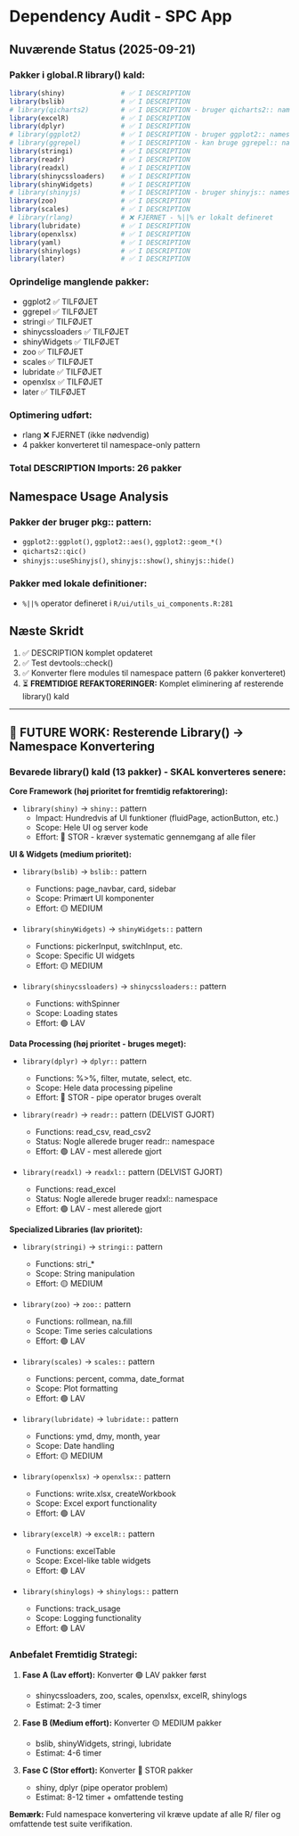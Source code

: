 # Dependency Audit - SPC App

## Nuværende Status (2025-09-21)

### Pakker i global.R library() kald:
```r
library(shiny)              # ✅ I DESCRIPTION
library(bslib)              # ✅ I DESCRIPTION
# library(qicharts2)        # ✅ I DESCRIPTION - bruger qicharts2:: namespace
library(excelR)             # ✅ I DESCRIPTION
library(dplyr)              # ✅ I DESCRIPTION
# library(ggplot2)          # ✅ I DESCRIPTION - bruger ggplot2:: namespace
# library(ggrepel)          # ✅ I DESCRIPTION - kan bruge ggrepel:: namespace
library(stringi)            # ✅ I DESCRIPTION
library(readr)              # ✅ I DESCRIPTION
library(readxl)             # ✅ I DESCRIPTION
library(shinycssloaders)    # ✅ I DESCRIPTION
library(shinyWidgets)       # ✅ I DESCRIPTION
# library(shinyjs)          # ✅ I DESCRIPTION - bruger shinyjs:: namespace
library(zoo)                # ✅ I DESCRIPTION
library(scales)             # ✅ I DESCRIPTION
# library(rlang)            # ❌ FJERNET - %||% er lokalt defineret
library(lubridate)          # ✅ I DESCRIPTION
library(openxlsx)           # ✅ I DESCRIPTION
library(yaml)               # ✅ I DESCRIPTION
library(shinylogs)          # ✅ I DESCRIPTION
library(later)              # ✅ I DESCRIPTION
```

### Oprindelige manglende pakker:
- ggplot2 ✅ TILFØJET
- ggrepel ✅ TILFØJET
- stringi ✅ TILFØJET
- shinycssloaders ✅ TILFØJET
- shinyWidgets ✅ TILFØJET
- zoo ✅ TILFØJET
- scales ✅ TILFØJET
- lubridate ✅ TILFØJET
- openxlsx ✅ TILFØJET
- later ✅ TILFØJET

### Optimering udført:
- rlang ❌ FJERNET (ikke nødvendig)
- 4 pakker konverteret til namespace-only pattern

### Total DESCRIPTION Imports: 26 pakker

## Namespace Usage Analysis

### Pakker der bruger pkg:: pattern:
- `ggplot2::ggplot()`, `ggplot2::aes()`, `ggplot2::geom_*()`
- `qicharts2::qic()`
- `shinyjs::useShinyjs()`, `shinyjs::show()`, `shinyjs::hide()`

### Pakker med lokale definitioner:
- `%||%` operator defineret i `R/ui/utils_ui_components.R:281`

## Næste Skridt
1. ✅ DESCRIPTION komplet opdateret
2. ✅ Test devtools::check()
3. ✅ Konverter flere modules til namespace pattern (6 pakker konverteret)
4. ⏳ **FREMTIDIGE REFAKTORERINGER:** Komplet eliminering af resterende library() kald

---

## 🚨 FUTURE WORK: Resterende Library() → Namespace Konvertering

### Bevarede library() kald (13 pakker) - SKAL konverteres senere:

**Core Framework (høj prioritet for fremtidig refaktorering):**
- `library(shiny)` → `shiny::` pattern
  - Impact: Hundredvis af UI funktioner (fluidPage, actionButton, etc.)
  - Scope: Hele UI og server kode
  - Effort: 🔴 STOR - kræver systematic gennemgang af alle filer

**UI & Widgets (medium prioritet):**
- `library(bslib)` → `bslib::` pattern
  - Functions: page_navbar, card, sidebar
  - Scope: Primært UI komponenter
  - Effort: 🟡 MEDIUM

- `library(shinyWidgets)` → `shinyWidgets::` pattern
  - Functions: pickerInput, switchInput, etc.
  - Scope: Specific UI widgets
  - Effort: 🟡 MEDIUM

- `library(shinycssloaders)` → `shinycssloaders::` pattern
  - Functions: withSpinner
  - Scope: Loading states
  - Effort: 🟢 LAV

**Data Processing (høj prioritet - bruges meget):**
- `library(dplyr)` → `dplyr::` pattern
  - Functions: %>%, filter, mutate, select, etc.
  - Scope: Hele data processing pipeline
  - Effort: 🔴 STOR - pipe operator bruges overalt

- `library(readr)` → `readr::` pattern (DELVIST GJORT)
  - Functions: read_csv, read_csv2
  - Status: Nogle allerede bruger readr:: namespace
  - Effort: 🟢 LAV - mest allerede gjort

- `library(readxl)` → `readxl::` pattern (DELVIST GJORT)
  - Functions: read_excel
  - Status: Nogle allerede bruger readxl:: namespace
  - Effort: 🟢 LAV - mest allerede gjort

**Specialized Libraries (lav prioritet):**
- `library(stringi)` → `stringi::` pattern
  - Functions: stri_*
  - Scope: String manipulation
  - Effort: 🟡 MEDIUM

- `library(zoo)` → `zoo::` pattern
  - Functions: rollmean, na.fill
  - Scope: Time series calculations
  - Effort: 🟢 LAV

- `library(scales)` → `scales::` pattern
  - Functions: percent, comma, date_format
  - Scope: Plot formatting
  - Effort: 🟢 LAV

- `library(lubridate)` → `lubridate::` pattern
  - Functions: ymd, dmy, month, year
  - Scope: Date handling
  - Effort: 🟡 MEDIUM

- `library(openxlsx)` → `openxlsx::` pattern
  - Functions: write.xlsx, createWorkbook
  - Scope: Excel export functionality
  - Effort: 🟢 LAV

- `library(excelR)` → `excelR::` pattern
  - Functions: excelTable
  - Scope: Excel-like table widgets
  - Effort: 🟢 LAV

- `library(shinylogs)` → `shinylogs::` pattern
  - Functions: track_usage
  - Scope: Logging functionality
  - Effort: 🟢 LAV

### Anbefalet Fremtidig Strategi:

1. **Fase A (Lav effort):** Konverter 🟢 LAV pakker først
   - shinycssloaders, zoo, scales, openxlsx, excelR, shinylogs
   - Estimat: 2-3 timer

2. **Fase B (Medium effort):** Konverter 🟡 MEDIUM pakker
   - bslib, shinyWidgets, stringi, lubridate
   - Estimat: 4-6 timer

3. **Fase C (Stor effort):** Konverter 🔴 STOR pakker
   - shiny, dplyr (pipe operator problem)
   - Estimat: 8-12 timer + omfattende testing

**Bemærk:** Fuld namespace konvertering vil kræve update af alle R/ filer og omfattende test suite verifikation.